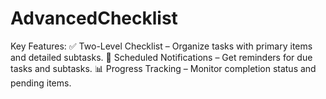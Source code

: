 # AdvancedChecklist
Key Features:
✅ Two-Level Checklist – Organize tasks with primary items and detailed subtasks. 
🔔 Scheduled Notifications – Get reminders for due tasks and subtasks.
📊 Progress Tracking – Monitor completion status and pending items.
